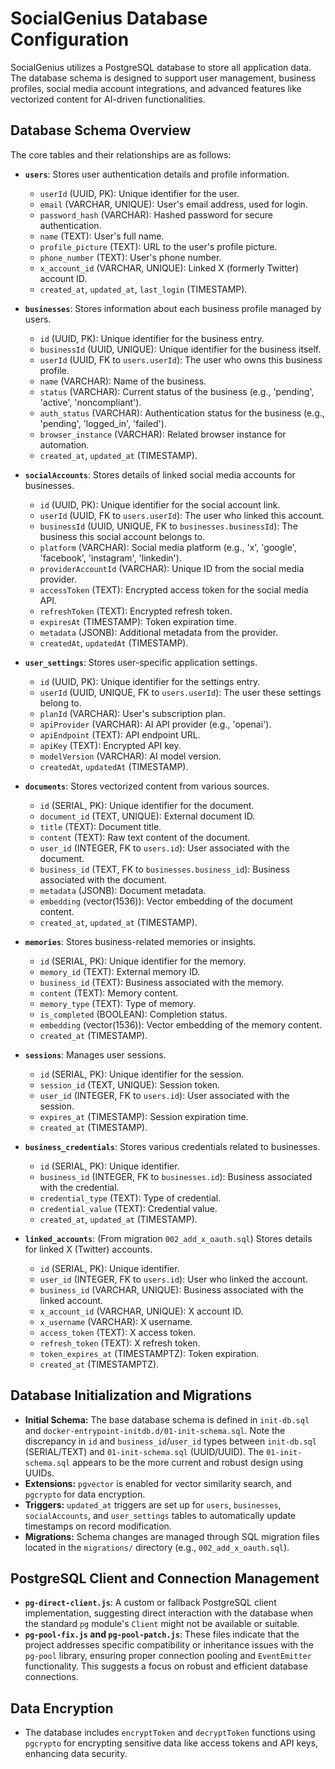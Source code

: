 # SocialGenius Database Configuration

SocialGenius utilizes a PostgreSQL database to store all application data. The database schema is designed to support user management, business profiles, social media account integrations, and advanced features like vectorized content for AI-driven functionalities.

## Database Schema Overview

The core tables and their relationships are as follows:

*   **`users`**: Stores user authentication details and profile information.
    *   `userId` (UUID, PK): Unique identifier for the user.
    *   `email` (VARCHAR, UNIQUE): User's email address, used for login.
    *   `password_hash` (VARCHAR): Hashed password for secure authentication.
    *   `name` (TEXT): User's full name.
    *   `profile_picture` (TEXT): URL to the user's profile picture.
    *   `phone_number` (TEXT): User's phone number.
    *   `x_account_id` (VARCHAR, UNIQUE): Linked X (formerly Twitter) account ID.
    *   `created_at`, `updated_at`, `last_login` (TIMESTAMP).

*   **`businesses`**: Stores information about each business profile managed by users.
    *   `id` (UUID, PK): Unique identifier for the business entry.
    *   `businessId` (UUID, UNIQUE): Unique identifier for the business itself.
    *   `userId` (UUID, FK to `users.userId`): The user who owns this business profile.
    *   `name` (VARCHAR): Name of the business.
    *   `status` (VARCHAR): Current status of the business (e.g., 'pending', 'active', 'noncompliant').
    *   `auth_status` (VARCHAR): Authentication status for the business (e.g., 'pending', 'logged_in', 'failed').
    *   `browser_instance` (VARCHAR): Related browser instance for automation.
    *   `created_at`, `updated_at` (TIMESTAMP).

*   **`socialAccounts`**: Stores details of linked social media accounts for businesses.
    *   `id` (UUID, PK): Unique identifier for the social account link.
    *   `userId` (UUID, FK to `users.userId`): The user who linked this account.
    *   `businessId` (UUID, UNIQUE, FK to `businesses.businessId`): The business this social account belongs to.
    *   `platform` (VARCHAR): Social media platform (e.g., 'x', 'google', 'facebook', 'instagram', 'linkedin').
    *   `providerAccountId` (VARCHAR): Unique ID from the social media provider.
    *   `accessToken` (TEXT): Encrypted access token for the social media API.
    *   `refreshToken` (TEXT): Encrypted refresh token.
    *   `expiresAt` (TIMESTAMP): Token expiration time.
    *   `metadata` (JSONB): Additional metadata from the provider.
    *   `createdAt`, `updatedAt` (TIMESTAMP).

*   **`user_settings`**: Stores user-specific application settings.
    *   `id` (UUID, PK): Unique identifier for the settings entry.
    *   `userId` (UUID, UNIQUE, FK to `users.userId`): The user these settings belong to.
    *   `planId` (VARCHAR): User's subscription plan.
    *   `apiProvider` (VARCHAR): AI API provider (e.g., 'openai').
    *   `apiEndpoint` (TEXT): API endpoint URL.
    *   `apiKey` (TEXT): Encrypted API key.
    *   `modelVersion` (VARCHAR): AI model version.
    *   `createdAt`, `updatedAt` (TIMESTAMP).

*   **`documents`**: Stores vectorized content from various sources.
    *   `id` (SERIAL, PK): Unique identifier for the document.
    *   `document_id` (TEXT, UNIQUE): External document ID.
    *   `title` (TEXT): Document title.
    *   `content` (TEXT): Raw text content of the document.
    *   `user_id` (INTEGER, FK to `users.id`): User associated with the document.
    *   `business_id` (TEXT, FK to `businesses.business_id`): Business associated with the document.
    *   `metadata` (JSONB): Document metadata.
    *   `embedding` (vector(1536)): Vector embedding of the document content.
    *   `created_at`, `updated_at` (TIMESTAMP).

*   **`memories`**: Stores business-related memories or insights.
    *   `id` (SERIAL, PK): Unique identifier for the memory.
    *   `memory_id` (TEXT): External memory ID.
    *   `business_id` (TEXT): Business associated with the memory.
    *   `content` (TEXT): Memory content.
    *   `memory_type` (TEXT): Type of memory.
    *   `is_completed` (BOOLEAN): Completion status.
    *   `embedding` (vector(1536)): Vector embedding of the memory content.
    *   `created_at` (TIMESTAMP).

*   **`sessions`**: Manages user sessions.
    *   `id` (SERIAL, PK): Unique identifier for the session.
    *   `session_id` (TEXT, UNIQUE): Session token.
    *   `user_id` (INTEGER, FK to `users.id`): User associated with the session.
    *   `expires_at` (TIMESTAMP): Session expiration time.
    *   `created_at` (TIMESTAMP).

*   **`business_credentials`**: Stores various credentials related to businesses.
    *   `id` (SERIAL, PK): Unique identifier.
    *   `business_id` (INTEGER, FK to `businesses.id`): Business associated with the credential.
    *   `credential_type` (TEXT): Type of credential.
    *   `credential_value` (TEXT): Credential value.
    *   `created_at`, `updated_at` (TIMESTAMP).

*   **`linked_accounts`**: (From migration `002_add_x_oauth.sql`) Stores details for linked X (Twitter) accounts.
    *   `id` (SERIAL, PK): Unique identifier.
    *   `user_id` (INTEGER, FK to `users.id`): User who linked the account.
    *   `business_id` (VARCHAR, UNIQUE): Business associated with the linked account.
    *   `x_account_id` (VARCHAR, UNIQUE): X account ID.
    *   `x_username` (VARCHAR): X username.
    *   `access_token` (TEXT): X access token.
    *   `refresh_token` (TEXT): X refresh token.
    *   `token_expires_at` (TIMESTAMPTZ): Token expiration.
    *   `created_at` (TIMESTAMPTZ).

## Database Initialization and Migrations

*   **Initial Schema:** The base database schema is defined in `init-db.sql` and `docker-entrypoint-initdb.d/01-init-schema.sql`. Note the discrepancy in `id` and `business_id`/`user_id` types between `init-db.sql` (SERIAL/TEXT) and `01-init-schema.sql` (UUID/UUID). The `01-init-schema.sql` appears to be the more current and robust design using UUIDs.
*   **Extensions:** `pgvector` is enabled for vector similarity search, and `pgcrypto` for data encryption.
*   **Triggers:** `updated_at` triggers are set up for `users`, `businesses`, `socialAccounts`, and `user_settings` tables to automatically update timestamps on record modification.
*   **Migrations:** Schema changes are managed through SQL migration files located in the `migrations/` directory (e.g., `002_add_x_oauth.sql`).

## PostgreSQL Client and Connection Management

*   **`pg-direct-client.js`**: A custom or fallback PostgreSQL client implementation, suggesting direct interaction with the database when the standard `pg` module's `Client` might not be available or suitable.
*   **`pg-pool-fix.js` and `pg-pool-patch.js`**: These files indicate that the project addresses specific compatibility or inheritance issues with the `pg-pool` library, ensuring proper connection pooling and `EventEmitter` functionality. This suggests a focus on robust and efficient database connections.

## Data Encryption

*   The database includes `encryptToken` and `decryptToken` functions using `pgcrypto` for encrypting sensitive data like access tokens and API keys, enhancing data security.